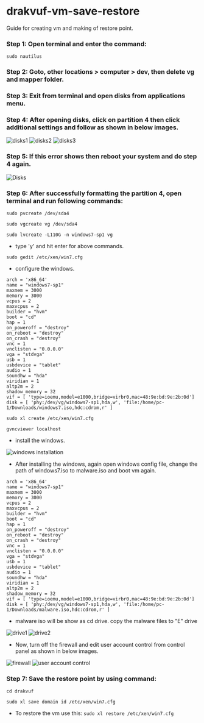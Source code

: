 # drakvuf-vm-save-restore
Guide for creating vm and making of restore point.

### Step 1: Open terminal and enter the command:
 `sudo nautilus`

### Step 2: Goto, other locations > computer > dev, then delete vg and mapper folder.

### Step 3: Exit from terminal and open disks from applications menu.

### Step 4: After opening disks, click on partition 4 then click additional settings and follow as shown in below images.

<img title="Image 1" alt="disks1" src="/images/disks.png">

<img title="Image 2" alt="disks2" src="/images/disks2.png">

<img title="Image 3" alt="disks3" src="/images/disks3.png">


### Step 5: If this error shows then reboot your system and do step 4 again.

<img title="Image 4" alt="Disks" src="/images/error.png">

### Step 6: After successfully formatting the partition 4, open terminal and run following commands:

`sudo pvcreate /dev/sda4`

`sudo vgcreate vg /dev/sda4`

`sudo lvcreate -L110G -n windows7-sp1 vg`

- type 'y' and hit enter for above commands.

`sudo gedit /etc/xen/win7.cfg`

- configure the windows.

```
arch = 'x86_64'
name = "windows7-sp1"
maxmem = 3000
memory = 3000
vcpus = 2
maxvcpus = 2
builder = "hvm"
boot = "cd"
hap = 1
on_poweroff = "destroy"
on_reboot = "destroy"
on_crash = "destroy"
vnc = 1
vnclisten = "0.0.0.0"
vga = "stdvga"
usb = 1
usbdevice = "tablet"
audio = 1
soundhw = "hda"
viridian = 1
altp2m = 2
shadow_memory = 32
vif = [ 'type=ioemu,model=e1000,bridge=virbr0,mac=48:9e:bd:9e:2b:0d']
disk = [ 'phy:/dev/vg/windows7-sp1,hda,w', 'file:/home/pc-1/Downloads/windows7.iso,hdc:cdrom,r' ]
```

`sudo xl create /etc/xen/win7.cfg`

`gvncviewer localhost`

- install the windows.

<img title="Image 5" alt="windows installation" src="/images/windows.png">

 - After installing the windows, again open windows config file, change the path of windows7.iso to malware.iso and boot vm again.

```
arch = 'x86_64'
name = "windows7-sp1"
maxmem = 3000
memory = 3000
vcpus = 2
maxvcpus = 2
builder = "hvm"
boot = "cd"
hap = 1
on_poweroff = "destroy"
on_reboot = "destroy"
on_crash = "destroy"
vnc = 1
vnclisten = "0.0.0.0"
vga = "stdvga"
usb = 1
usbdevice = "tablet"
audio = 1
soundhw = "hda"
viridian = 1
altp2m = 2
shadow_memory = 32
vif = [ 'type=ioemu,model=e1000,bridge=virbr0,mac=48:9e:bd:9e:2b:0d']
disk = [ 'phy:/dev/vg/windows7-sp1,hda,w', 'file:/home/pc-1/Downloads/malware.iso,hdc:cdrom,r' ]
```

- malware iso will be show as cd drive. copy the malware files to "E" drive

<img title="Image 6" alt="drive1" src="/images/cd-drive.png">

<img title="Image 7" alt="drive2" src="/images/copy-malware-files.png">

- Now, turn off the firewall and edit user account control from control panel as shown in below images.

<img title="Image 8" alt="firewall" src="/images/firewall.png">

<img title="Image 9" alt="user account control" src="/images/uac1.png">

### Step 7: Save the restore point by using command:

`cd drakvuf`

`sudo xl save domain id /etc/xen/win7.cfg`

- To restore the vm use this:
`sudo xl restore /etc/xen/win7.cfg`



